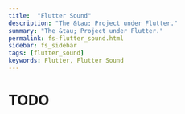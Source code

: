 ```yaml
---
title:  "Flutter Sound"
description: "The &tau; Project under Flutter."
summary: "The &tau; Project under Flutter."
permalink: fs-flutter_sound.html
sidebar: fs_sidebar
tags: [flutter_sound]
keywords: Flutter, Flutter Sound
---
```

# TODO
